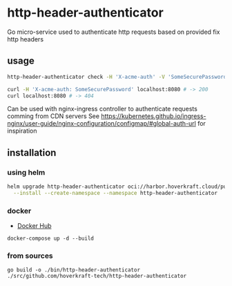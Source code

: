 # http-header-authenticator

Go micro-service used to authenticate http requests based on provided fix http headers

## usage

```sh
http-header-authenticator check -H 'X-acme-auth' -V 'SomeSecurePassword'
```

```sh
curl -H 'X-acme-auth: SomeSecurePassword' localhost:8080 # -> 200
curl localhost:8080 # -> 404
```

Can be used with nginx-ingress controller to authenticate requests comming from CDN servers
See https://kubernetes.github.io/ingress-nginx/user-guide/nginx-configuration/configmap/#global-auth-url for inspiration

## installation

### using helm

```sh
helm upgrade http-header-authenticator oci://harbor.hoverkraft.cloud/public/charts/http-header-authenticator \
  --install --create-namespace --namespace http-header-authenticator
```

### docker

- [Docker Hub](https://hub.docker.com/repository/docker/webofmars/http-header-authenticator)

```shell
docker-compose up -d --build
```

### from sources

```shell
go build -o ./bin/http-header-authenticator ./src/github.com/hoverkraft-tech/http-header-authenticator
```
